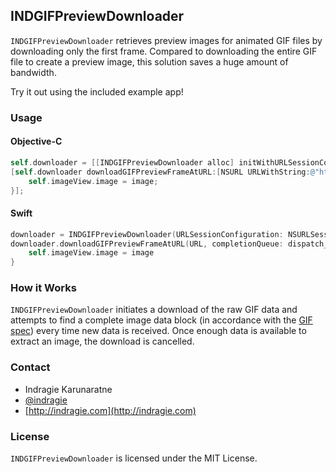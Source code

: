 ## INDGIFPreviewDownloader

`INDGIFPreviewDownloader` retrieves preview images for animated GIF files by downloading only the first frame. Compared to downloading the entire GIF file to create a preview image, this solution saves a huge amount of bandwidth.

Try it out using the included example app!

### Usage

#### Objective-C

```objective-c
self.downloader = [[INDGIFPreviewDownloader alloc] initWithURLSessionConfiguration:[NSURLSessionConfiguration defaultSessionConfiguration]];
[self.downloader downloadGIFPreviewFrameAtURL:[NSURL URLWithString:@"http://i.imgur.com/irqjHqT.gif"] completionQueue:dispatch_get_main_queue() completionHandler:^(UIImage *image, NSError *error) {
    self.imageView.image = image;
}];
```

#### Swift

```swift
downloader = INDGIFPreviewDownloader(URLSessionConfiguration: NSURLSessionConfiguration.defaultSessionConfiguration())
downloader.downloadGIFPreviewFrameAtURL(URL, completionQueue: dispatch_get_main_queue()) { (image, error) in
    self.imageView.image = image
}
```

### How it Works

`INDGIFPreviewDownloader` initiates a download of the raw GIF data and attempts to find a complete image data block (in accordance with the [GIF spec](http://www.w3.org/Graphics/GIF/spec-gif89a.txt)) every time new data is received. Once enough data is available to extract an image, the download is cancelled. 

### Contact

* Indragie Karunaratne
* [@indragie](http://twitter.com/indragie)
* [http://indragie.com](http://indragie.com)

### License

`INDGIFPreviewDownloader` is licensed under the MIT License.

